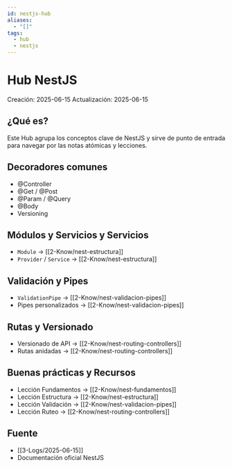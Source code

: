```yaml
---
id: nestjs-hub
aliases:
  - "[]"
tags:
  - hub
  - nestjs
---
```


# Hub NestJS

Creación: 2025-06-15
Actualización: 2025-06-15

## ¿Qué es?

Este Hub agrupa los conceptos clave de NestJS y sirve de punto de
entrada para navegar por las notas atómicas y lecciones.

## Decoradores comunes

- @Controller
- @Get / @Post
- @Param / @Query
- @Body
- Versioning

## Módulos y Servicios y Servicios

- `Module` → [[2-Know/nest-estructura]]
- `Provider` / `Service` → [[2-Know/nest-estructura]]

## Validación y Pipes

- `ValidationPipe` → [[2-Know/nest-validacion-pipes]]
- Pipes personalizados → [[2-Know/nest-validacion-pipes]]

## Rutas y Versionado

- Versionado de API → [[2-Know/nest-routing-controllers]]
- Rutas anidadas → [[2-Know/nest-routing-controllers]]

## Buenas prácticas y Recursos

- Lección Fundamentos → [[2-Know/nest-fundamentos]]
- Lección Estructura → [[2-Know/nest-estructura]]
- Lección Validación → [[2-Know/nest-validacion-pipes]]
- Lección Ruteo → [[2-Know/nest-routing-controllers]]

## Fuente

- [[3-Logs/2025-06-15]]
- Documentación oficial NestJS
